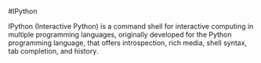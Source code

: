 #IPython

IPython (Interactive Python) is a command shell for interactive computing in multiple programming languages, originally developed for the Python programming language, that offers introspection, rich media, shell syntax, tab completion, and history.